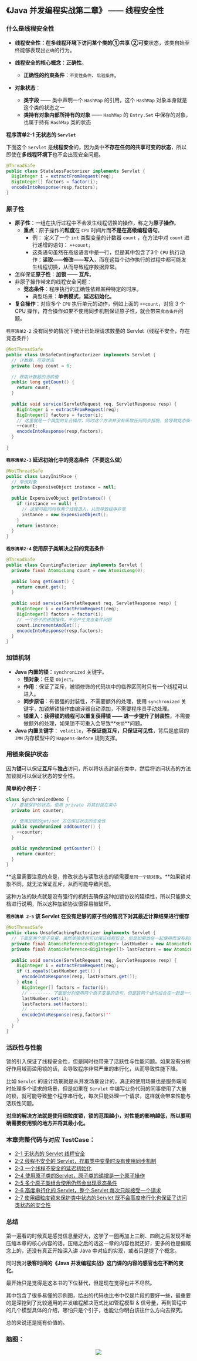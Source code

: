 ## 《Java 并发编程实战第二章》 —— 线程安全性

### 什么是线程安全性

- **线程安全性：**在多线程环境下访问某个类的**①共享** **②可变**状态，该类自始至终能够表现出`正确`的行为。

- **线程安全的核心概念**：**正确性**。

  - **正确性的约束条件**：`不变性条件`、`后验条件`。

- **对象状态**：

  - **类字段** —— 类中声明一个 `HashMap` 的引用，这个 `HashMap` 对象本身就是这个类的状态之一
  - **类持有对象内部所持有的对象** —— `HashMap` 的 `Entry.Set` 中保存的对象，也属于持有 `HashMap` 类的状态

  

**程序清单2-1 无状态的 `Servlet`**

下面这个 `Servlet` 是**线程安全**的，因为类中**不存在任何的共享可变的状态**，所以即使在**多线程环境下**也不会出现安全问题。

```java
@ThreadSafe
public class StatelessFactorizer implements Servlet {
  BigInteger i = extractFromRequest(req);
  BigInteger[] factors = factor(i);
  encodeIntoResponse(resp,factors);
}
```

### 原子性

- **原子性**：一组在执行过程中不会发生线程切换的操作，称之为**原子操作**。
  - **重点**：原子操作的**粒度**在 `CPU` 时间片而**不是在高级编程语句**。
    - 例： 定义了一个 `int` 类型变量的计数器 `count` ，在方法中对 `count` 进行递增的语句： `++count;` 
    - 这条语句虽然在高级语言中是一行，但是其中包含了3个 `CPU` 执行动作：**读取——修改——写入**，而在这每个动作执行的过程中都可能发生线程切换，从而导致程序数据异常。
- 怎样保证**原子性**：**加锁 —— 互斥**。
- 非原子操作带来的线程安全问题：
  - **竞态条件**：程序执行的正确性依赖某种特定的时序。
    - 典型场景：**单例模式，延迟初始化。**
- **复合操作**：对应多个 `CPU` 执行单元的动作，例如上面的 `++count`，对应 3 个 CPU 操作，符合操作如果不使用同步机制保证原子性，就会带来`竞态条件`问题。

`程序清单2-2` 没有同步的情况下统计已处理请求数量的 Servlet（线程不安全，存在竞态条件） 

```java
@NotThreadSafe
public class UnSafeContingFactorizer implements Servlet {
  // 计数器，可变状态
  private long count = 0;
  
  // 获取计数器的当前值
  public long getCount() {
    return count;
  }
  
  public void service(ServletRequest req, ServletResponse resp) {
    BigInteger i = extractFromRequest(req);
    BigInteger[] factors = factor(i);
    // 这里就是一个典型的复合操作，同时这个方法并没有采取任何同步措施，会导致竞态条件发生，程序可能会发生异常
    ++count;
    encodeIntoResponse(resp,factors);
  }
  
}
```



**`程序清单2-3`  延迟初始化中的竞态条件（不要这么做）**

```java
@NotThreadSafe
public class LazyInitRace {
  // 单例对象
  private ExpensiveObject instance = null;
  
  public ExpensiveObject getInstance() {
    if (instance == null) {
      // 这里可能同时有两个线程进入，从而导致程序异常
      instance = new ExpensiveObject();
    }
    return instance;
  }
}
```



**`程序清单2-4`  使用原子类解决之前的竞态条件**

```java
@ThreadSafe
public class CountingFactorizer implements Servlet {
  private final AtomicLong count = new AtomicLong(0);
  
  public long getCount() {
    return count.get();
  }
  
  public void service(ServletRequest req, ServletResponse resp) {
    BigInteger i = extractFromRequest(req);
    BigInteger[] factors = factor(i);
    // 一个原子的递增操作，不会产生竞态条件问题
    count.incrementAndGet();
    encodeIntoResponse(resp,factors);
  }  
}
```



### 加锁机制

- **Java 内置的锁**：`synchronized` 关键字。
  - **锁对象**：任意 `Object`。
  - **作用**：保证了互斥，被锁修饰的代码块中的临界区同时只有一个线程可以进入。
  - **同步原语**：有很强的封装性，不需要额外的处理，使用 `synchronized` 关键字，加锁解锁操作由编译器自动添加，不需要程序员手动处理。
  - **锁重入**：**获得锁的线程可以重复获得锁 —— 进一步提升了封装性**，不需要做额外的处理，如果锁不可重入会导致**`死锁`**问题。
- **Java 内置关键字**： `volatile`，**不保证能互斥，只保证可见性**，背后是底层的 `JMM` 内存模型中的 `Happens-Before` 规则支撑。

### 用锁来保护状态

因为**锁**可以保证**互斥**与**独占**访问，所以将状态封装在类中，然后将访问状态的方法加锁就可以保证状态的安全性。

**简单的小例子：**

```java
class SynchronizedDemo {
  // 要被保护的状态，使用 private 将其封装在类中
  private int counter;
  
  // 使用加锁的get/set 方法保证状态的安全性
  public synchronized addCounter() {
    ++counter;
  } 

  public synchronized getCounter() {
    return counter;
  }
}
```

**这里需要注意的点是，修改状态与读取状态的锁需要`是同一个锁对象`。**如果锁对象不同，就无法保证互斥，从而可能导致问题。

这种方法的缺点就是没有强行的机制去确保这种加锁协议的延续性，所以只能靠文档进行说明，所以这种加锁协议很容易被破坏。



**`程序清单 2-5` 该 Servlet 在没有足够的原子性的情况下对其最近计算结果进行缓存**

```java
@NotThreadSafe
public class UnsafeCachingFactorizer implements Servlet {
  // 下面是两个原子变量，虽然单独使用可以保证线程安全，但是如果放在一起使用而没有别的同步措施则未必安全
  private final AtomicReference<BigInteger> lastNumber = new AtomicReference<BigInteger> ();
  private final AtomicReference<BigInteger[]> lastFactors = new AtomicReference<BigInteger[]> ();
  
  public void service(ServletReqeust req, ServletResponse resp) {
    BigInteger i = extractFromRequest(req);
    if (i.equals(lastNumber.get()) {
      encodeIntoResponse(resp, lastFactors.get());
    } else {
      BigInteger[] factors = factor(i);
      // -------- 下面是分别使用两个原子变量的语句，但是这两个语句组合在一起是一个复合语句，并不是原子的，可能刚执行完第一句，就发生了线程切换，同时数据发生变化，再次切换回来之后继续执行第二句，最后导致了数据的异常
      lastNumber.set(i);
      lastFactors.set(factors);
      // --------------------
      encodeIntoResponse(resp,factors)''
    }
  }
}
```



### 活跃性与性能

锁的引入保证了线程安全性，但是同时也带来了活跃性与性能问题。如果没有分析好作用域而滥用锁的话，会导致程序非常严重的串行化，从而导致性能下降。

比如 `Servlet` 的设计场景就是从并发场景设计的，真正的使用场景也是服务端同时处理多个请求的场景，但是如果在 `Servlet` 中编写业务代码的同事使用了大量的锁，就可能导致整个程序串行化，每次只能处理一个请求，这样就会带来性能与活跃性问题。

**对应的解决方法就是使用细粒度锁，锁的范围越小，对性能的影响越低，所以要明确需要使用锁的地方并将其最小化。**



### 本章完整代码与对应 TestCase：

- [2-1 无状态的 Servlet 线程安全](https://github.com/funnycoding/java_learning/blob/master/java_concurrency_in_practice/src/main/java/chapter2/StatelessFactorizer.java)
- [2-2 线程不安全的 Servlet，存取类中变量时没有使用同步机制](https://github.com/funnycoding/java_learning/blob/master/java_concurrency_in_practice/src/main/java/chapter2/UnSafeCountingFactorizer.java) 
- [2-3 一个线程不安全的延迟初始化](https://github.com/funnycoding/java_learning/blob/master/java_concurrency_in_practice/src/main/java/chapter2/LazyInitRace.java) 
- [2-4 使用原子类的Servlet，原子类的递增是一个原子操作](https://github.com/funnycoding/java_learning/blob/master/java_concurrency_in_practice/src/main/java/chapter2/CountingFactorizer.java)
- [2-5 多个原子类组合使用仍然会出现竞态条件](https://github.com/funnycoding/java_learning/blob/master/java_concurrency_in_practice/src/main/java/chapter2/UnSafeCachingFactorizer.java)
- [2-6 高度串行化的 Servlet，整个 Servlet 每次只能接受一个请求](https://github.com/funnycoding/java_learning/blob/master/java_concurrency_in_practice/src/main/java/chapter2/SynchronizedFactorizer.java)
- [2-7 使用细粒度锁来保护类中状态的Servlet 既不会高度串行化也保证了访问类状态的安全性](https://github.com/funnycoding/java_learning/blob/master/java_concurrency_in_practice/src/main/java/chapter2/CachedFactorizer.java)

### 总结

第一遍看的时候真是感觉信息量好大，这学了一圈再加上三刷、四刷之后发现不断压缩本章的核心内容的话，压缩之后的话这一章的内容也就还好，更多的也是偏概念上的，还没有真正开始深入讲 Java 中对应的实现，或者只是提了个概念。

同时我对**极客时间的《Java 并发编程实战》**这门课的内容的**感官也在不断的变化**。

最开始只是觉得是这本书的下位替代，但是现在觉得也并不尽然。

其中包含了很多易懂的示例图，给出的代码也比书中仅是片段的要好一些，最重要的是深挖到了比较通用的并发编程解决范式比如管程模型 & 信号量，再到管程中的几个模型具体的介绍，哪怕只是个引子，也能让你明白该往什么方向去探究。

总的来说还是挺有价值的。



### 脑图：

<p align="center">
  <img src="../../images/chapter2/JCIP-02-安全性.png">
  <br/>
</p>